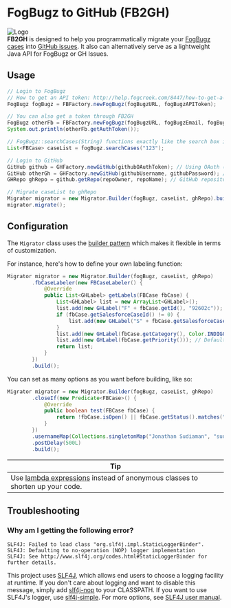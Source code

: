 # FogBugz to GitHub (FB2GH)
![Logo](http://sudicode.com/images/fb2gh-logo.png)  
**FB2GH** is designed to help you programmatically migrate your [FogBugz cases](https://www.fogcreek.com/fogbugz/) into [GitHub issues](https://guides.github.com/features/issues/). It also can alternatively serve as a lightweight Java API for FogBugz or GH Issues.

## Usage
```java
// Login to FogBugz
// How to get an API token: http://help.fogcreek.com/8447/how-to-get-a-fogbugz-xml-api-token
FogBugz fogBugz = FBFactory.newFogBugz(fogBugzURL, fogBugzAPIToken);

// You can also get a token through FB2GH
FogBugz otherFb = FBFactory.newFogBugz(fogBugzURL, fogBugzEmail, fogBugzPassword);
System.out.println(otherFb.getAuthToken());

// FogBugz::searchCases(String) functions exactly like the search box in FogBugz
List<FBCase> caseList = fogBugz.searchCases("123");

// Login to GitHub
GitHub github = GHFactory.newGitHub(githubOAuthToken); // Using OAuth (https://github.com/settings/tokens/new)
GitHub otherGh = GHFactory.newGitHub(githubUsername, githubPassword); // Using basic authentication
GHRepo ghRepo = github.getRepo(repoOwner, repoName); // GitHub repository to migrate to

// Migrate caseList to ghRepo
Migrator migrator = new Migrator.Builder(fogBugz, caseList, ghRepo).build();
migrator.migrate();
```

## Configuration
The `Migrator` class uses the [builder pattern](https://en.wikipedia.org/wiki/Builder_pattern) which makes it flexible in terms of customization.

For instance, here's how to define your own labeling function:
```java
Migrator migrator = new Migrator.Builder(fogBugz, caseList, ghRepo)
        .fbCaseLabeler(new FBCaseLabeler() {
            @Override
            public List<GHLabel> getLabels(FBCase fbCase) {
                List<GHLabel> list = new ArrayList<GHLabel>();
                list.add(new GHLabel("F" + fbCase.getId(), "92602c")); // Hex color
                if (fbCase.getSalesforceCaseId() != 0) {
                    list.add(new GHLabel("S" + fbCase.getSalesforceCaseId(), "178cda")); // Hex color
                }
                list.add(new GHLabel(fbCase.getCategory(), Color.INDIGO)); // javafx.scene.paint.Color
                list.add(new GHLabel(fbCase.getPriority())); // Default color
                return list;
            }
        })
        .build();
```

You can set as many options as you want before building, like so:
```java
Migrator migrator = new Migrator.Builder(fogBugz, caseList, ghRepo)
        .closeIf(new Predicate<FBCase>() {
            @Override
            public boolean test(FBCase fbCase) {
                return !fbCase.isOpen() || fbCase.getStatus().matches("Fixed|Tested");
            }
        })
        .usernameMap(Collections.singletonMap("Jonathan Sudiaman", "sudiamanj"))
        .postDelay(500L)
        .build();
```

| Tip                                                                                                                                                        |
|------------------------------------------------------------------------------------------------------------------------------------------------------------|
| Use [lambda expressions](https://docs.oracle.com/javase/tutorial/java/javaOO/lambdaexpressions.html) instead of anonymous classes to shorten up your code. |

## Troubleshooting

### Why am I getting the following error?
```
SLF4J: Failed to load class "org.slf4j.impl.StaticLoggerBinder".
SLF4J: Defaulting to no-operation (NOP) logger implementation
SLF4J: See http://www.slf4j.org/codes.html#StaticLoggerBinder for further details.
```

This project uses [SLF4J](http://www.slf4j.org), which allows end users to choose a logging facility at runtime. If you don't care about logging and want to disable this message, simply add [slf4j-nop](http://search.maven.org/#artifactdetails%7Corg.slf4j%7Cslf4j-nop%7C1.7.21%7Cjar) to your CLASSPATH. If you want to use SLF4J's logger, use [slf4j-simple](http://search.maven.org/#artifactdetails%7Corg.slf4j%7Cslf4j-simple%7C1.7.21%7Cjar). For more options, see [SLF4J user manual](http://www.slf4j.org/manual.html).
